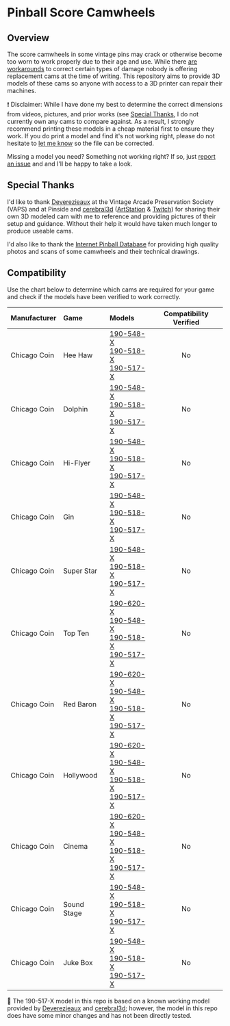 # Pinball Score Camwheels

## Overview

The score camwheels in some vintage pins may crack or otherwise become too worn to work properly due to their age and use. While there [are workarounds][pinrepair motor] to correct certain types of damage nobody is offering replacement cams at the time of writing. This repository aims to provide 3D models of these cams so anyone with access to a 3D printer can repair their machines.

:exclamation: Disclaimer: While I have done my best to determine the correct dimensions from videos, pictures, and prior works (see [Special Thanks](#special-thanks), I do not currently own any cams to compare against. As a result, I strongly recommend printing these models in a cheap material first to ensure they work. If you do print a model and find it's not working right, please do not hesitate to [let me know][report an issue] so the file can be corrected.

Missing a model you need? Something not working right? If so, just [report an issue] and and I'll be happy to take a look.

## Special Thanks

I'd like to thank [Deverezieaux] at the Vintage Arcade Preservation Society (VAPS) and at Pinside and [cerebral3d] ([ArtStation][cerebral3d artstation] & [Twitch][cerebral3d twitch]) for sharing their own 3D modeled cam with me to reference and providing pictures of their setup and guidance. Without their help it would have taken much longer to produce useable cams.

I'd also like to thank the [Internet Pinball Database][ipdb] for providing high quality photos and scans of some camwheels and their technical drawings.

## Compatibility

Use the chart below to determine which cams are required for your game and check if the models have been verified to work correctly.

| Manufacturer | Game        | Models                                                      | Compatibility Verified |
|:-------------|:------------|:------------------------------------------------------------|:----------------------:|
| Chicago Coin | Hee Haw     | [190-548-X]<br/>[190-518-X]<br/>[190-517-X]                 | No                     |
| Chicago Coin | Dolphin     | [190-548-X]<br/>[190-518-X]<br/>[190-517-X]                 | No                     |
| Chicago Coin | Hi-Flyer    | [190-548-X]<br/>[190-518-X]<br/>[190-517-X]                 | No                     |
| Chicago Coin | Gin         | [190-548-X]<br/>[190-518-X]<br/>[190-517-X]                 | No                     |
| Chicago Coin | Super Star  | [190-548-X]<br/>[190-518-X]<br/>[190-517-X]                 | No                     |
| Chicago Coin | Top Ten     | [190-620-X]<br/>[190-548-X]<br/>[190-518-X]<br/>[190-517-X] | No                     |
| Chicago Coin | Red Baron   | [190-620-X]<br/>[190-548-X]<br/>[190-518-X]<br/>[190-517-X] | No                     |
| Chicago Coin | Hollywood   | [190-620-X]<br/>[190-548-X]<br/>[190-518-X]<br/>[190-517-X] | No                     |
| Chicago Coin | Cinema      | [190-620-X]<br/>[190-548-X]<br/>[190-518-X]<br/>[190-517-X] | No                     |
| Chicago Coin | Sound Stage | [190-548-X]<br/>[190-518-X]<br/>[190-517-X]                 | No                     |
| Chicago Coin | Juke Box    | [190-548-X]<br/>[190-518-X]<br/>[190-517-X]                 | No                     |

:memo: The 190-517-X model in this repo is based on a known working model provided by [Deverezieaux] and [cerebral3d]; however, the model in this repo does have some minor changes and has not been directly tested.

[deverezieaux]: https://pinside.com/pinball/community/pinsiders/deverezieaux
[cerebral3d]: mailto:cerebral3d@gmail.com
[cerebral3d artstation]: https://www.artstation.com/pat_kesterson
[cerebral3d twitch]: https://www.twitch.tv/cerebral3d
[report an issue]: https://github.com/charlesetd/pinball-score-camwheels/issues/new/choose
[pinrepair motor]: http://www.pinrepair.com/em/index3.htm#motor
[ipdb]: https://www.ipdb.org/search.pl
[190-620-X]: https://github.com/charlesetd/pinball-score-camwheels/blob/main/chicago_coin_190_620_X.scad
[190-548-X]: https://github.com/charlesetd/pinball-score-camwheels/blob/main/chicago_coin_190_548_X.scad
[190-518-X]: https://github.com/charlesetd/pinball-score-camwheels/blob/main/chicago_coin_190_518_X.scad
[190-517-X]: https://github.com/charlesetd/pinball-score-camwheels/blob/main/chicago_coin_190_517_X.scad
